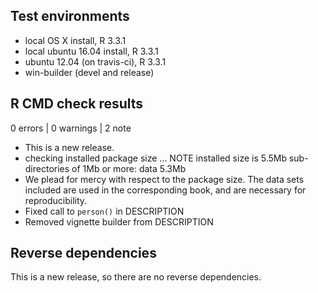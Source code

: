## Test environments
* local OS X install, R 3.3.1
* local ubuntu 16.04 install, R 3.3.1
* ubuntu 12.04 (on travis-ci), R 3.3.1
* win-builder (devel and release)

## R CMD check results

0 errors | 0 warnings | 2 note

* This is a new release.
* checking installed package size ... NOTE
  installed size is  5.5Mb
  sub-directories of 1Mb or more:
    data   5.3Mb
* We plead for mercy with respect to the package size. The data sets included
are used in the corresponding book, and are necessary for reproducibility. 
* Fixed call to `person()` in DESCRIPTION
* Removed vignette builder from DESCRIPTION


## Reverse dependencies

This is a new release, so there are no reverse dependencies.

